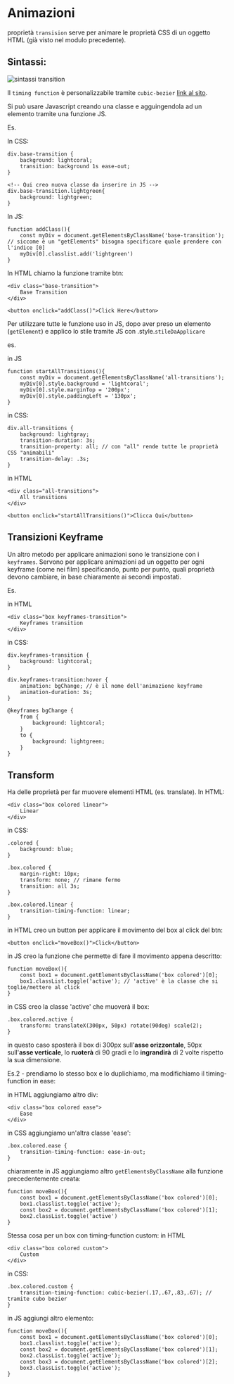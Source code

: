 # Animazioni

proprietà `transision` serve per animare le proprietà CSS di un oggetto HTML (già visto nel modulo precedente). 

## Sintassi:

![sintassi transition](https://designshack.net/wp-content/uploads/transitiondelays-1.jpg)

Il `timing function` è personalizzabile tramite `cubic-bezier` [link al sito](https://cubic-bezier.com/).

Si può usare Javascript creando una classe e agguingendola ad un elemento tramite una funzione JS.

Es.

In CSS:
```
div.base-transition {
    background: lightcoral;
    transition: background 1s ease-out;
}

<!-- Qui creo nuova classe da inserire in JS -->
div.base-transition.lightgreen{
    background: lightgreen;
}
```

In JS:
```
function addClass(){
    const myDiv = document.getElementsByClassName('base-transition'); // siccome è un "getElements" bisogna specificare quale prendere con l'indice [0]
    myDiv[0].classlist.add('lightgreen')
}
```

In HTML chiamo la funzione tramite btn:
```
<div class="base-transition">
    Base Transition
</div>

<button onclick="addClass()">Click Here</button>
```

Per utilizzare tutte le funzione uso in JS, dopo aver preso un elemento (`getElement`) e applico lo stile tramite JS con .style.`stileDaApplicare`

es.

in JS
```
function startAllTransitions(){
    const myDiv = document.getElementsByClassName('all-transitions');
    myDiv[0].style.background = 'lightcoral';
    myDiv[0].style.marginTop = '200px';
    myDiv[0].style.paddingLeft = '130px';
}
```

in CSS:
```
div.all-transitions {
    background: lightgray;
    transition-duration: 3s;
    transition-property: all; // con "all" rende tutte le proprietà CSS "animabili"
    transition-delay: .3s;
}
```

in HTML
```
<div class="all-transitions">
    All transitions
</div>

<button onclick="startAllTransitions()">Clicca Qui</button>
```

## Transizioni Keyframe

Un altro metodo per applicare animazioni sono le transizione con i `keyframes`. Servono per applicare animazioni ad un oggetto per ogni keyframe (come nei film) specificando, punto per punto, quali proprietà devono cambiare, in base chiaramente ai secondi impostati.

Es.

in HTML
```
<div class="box keyframes-transition">
    Keyframes transition
</div>
```

in CSS:

```
div.keyframes-transition {
    background: lightcoral;
}

div.keyframes-transition:hover {
    animation: bgChange; // è il nome dell'animazione keyframe
    animation-duration: 3s;
}

@keyframes bgChange {
    from {
        background: lightcoral;
    }
    to {
        background: lightgreen;
    }
}
```

## Transform

Ha delle proprietà per far muovere elementi HTML (es. translate).
In HTML:
```
<div class="box colored linear">
    Linear
</div>
```

in CSS:
```
.colored {
    background: blue;
}

.box.colored {
    margin-right: 10px;
    transform: none; // rimane fermo
    transition: all 3s;
}

.box.colored.linear {
    transition-timing-function: linear;
}
```

in HTML creo un button per applicare il movimento del box al click del btn:
```
<button onclick="moveBox()">Click</button>
```

in JS creo la funzione che permette di fare il movimento appena descritto:
```
function moveBox(){
    const box1 = document.getElementsByClassName('box colored')[0];
    box1.classList.toggle('active'); // 'active' è la classe che si toglie/mettere al click
}
```

in CSS creo la classe 'active' che muoverà il box:
```
.box.colored.active {
    transform: translateX(300px, 50px) rotate(90deg) scale(2);
}
```

in questo caso sposterà il box di 300px sull'**asse orizzontale**, 50px sull'**asse verticale**,  lo **ruoterà** di 90 gradi e lo **ingrandirà** di 2 volte rispetto la sua dimensione.

Es.2 - prendiamo lo stesso box e lo duplichiamo, ma modifichiamo il timing-function in ease:

in HTML aggiungiamo altro div:
```
<div class="box colored ease">
    Ease
</div>
```
in CSS aggiungiamo un'altra classe 'ease':
```
.box.colored.ease {
    transition-timing-function: ease-in-out;
}
```
chiaramente in JS aggiungiamo altro `getElementsByClassName` alla funzione precedentemente creata:
```
function moveBox(){
    const box1 = document.getElementsByClassName('box colored')[0];
    box1.classlist.toggle('active');
    const box2 = document.getElementsByClassName('box colored')[1];
    box2.classList.toggle('active')
}
```
Stessa cosa per un box con timing-function custom:
in HTML
```
<div class="box colored custom">
    Custom
</div>
```

in CSS:
```
.box.colored.custom {
    transition-timing-function: cubic-bezier(.17,.67,.83,.67); // tramite cubo bezier
}
```

in JS aggiungi altro elemento:
```
function moveBox(){
    const box1 = document.getElementsByClassName('box colored')[0];
    box1.classlist.toggle('active');
    const box2 = document.getElementsByClassName('box colored')[1];
    box2.classList.toggle('active');
    const box3 = document.getElementsByClassName('box colored')[2];
    box3.classList.toggle('active');
}
```